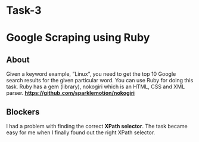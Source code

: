 # Task-3

# Google Scraping using Ruby

## About

Given a keyword example, ”Linux”, you need to get the top 10 Google search results for the given particular word. You can use Ruby for doing this task. Ruby has a gem (library), nokogiri which is an HTML, CSS and XML parser. **https://github.com/sparklemotion/nokogiri**

## Blockers

I had a problem with finding the correct **XPath selector**. The task became easy for me when I finally found out the right XPath selector.
